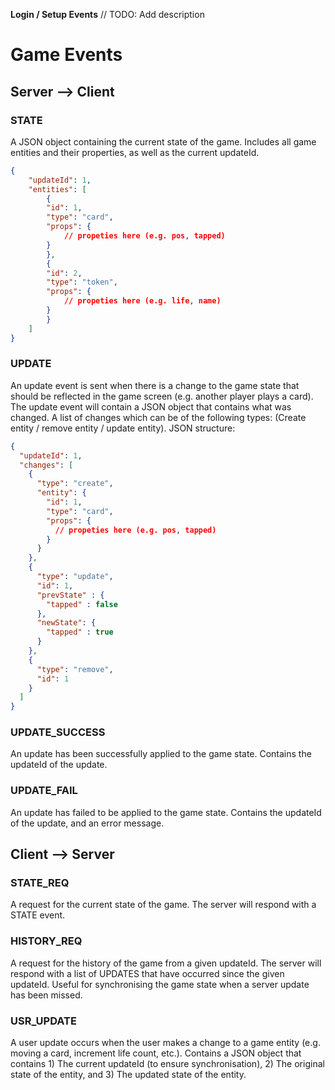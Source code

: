 **Login / Setup Events**
// TODO: Add description

# Game Events
## Server --> Client

### STATE
A JSON object containing the current state of the game. Includes all game entities and their
properties, as well as the current updateId. 
    
```json
{
    "updateId": 1,
    "entities": [
        {
        "id": 1,
        "type": "card",
        "props": {
            // propeties here (e.g. pos, tapped)
        }
        },
        {
        "id": 2,
        "type": "token",
        "props": {
            // propeties here (e.g. life, name)
        }
        }
    ]
}
```

### UPDATE
An update event is sent when there is a change to the game state that should be reflected in the 
game screen (e.g. another player plays a card). The update event will contain a JSON object that 
contains what was changed. A list of changes which can be of the following types: 
(Create entity / remove entity / update entity). JSON structure:

```json
{
  "updateId": 1,
  "changes": [
    {
      "type": "create",
      "entity": {
        "id": 1,
        "type": "card",
        "props": {
          // propeties here (e.g. pos, tapped)
        }
      }
    },
    {
      "type": "update", 
      "id": 1,
      "prevState" : {
        "tapped" : false
      },
      "newState": {
        "tapped" : true
      }
    },
    {
      "type": "remove",
      "id": 1      
    }
  ]
}
``` 

### UPDATE_SUCCESS
An update has been successfully applied to the game state. Contains the updateId of the update.

### UPDATE_FAIL
An update has failed to be applied to the game state. Contains the updateId of the update, and an error 
message.


## Client --> Server

### STATE_REQ
A request for the current state of the game. The server will respond with a STATE event.

### HISTORY_REQ
A request for the history of the game from a given updateId. The server will respond with a list
of UPDATES that have occurred since the given updateId. Useful for synchronising the game state
when a server update has been missed. 

### USR_UPDATE
A user update occurs when the user makes a change to a game entity (e.g. moving a card,
increment life count, etc.). Contains a JSON object that contains 1) The current updateId (to ensure
synchronisation), 2) The original state of the entity, and 3) The updated state of the entity.
 